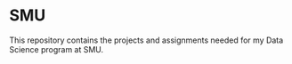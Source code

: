 # SMU
This repository contains the projects and assignments needed for my Data Science program at SMU.
